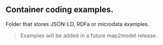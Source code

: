 ## Container coding examples. 
Folder that stores JSON-LD, RDFa or microdata examples.
>Examples will be added in a future map2model release.
